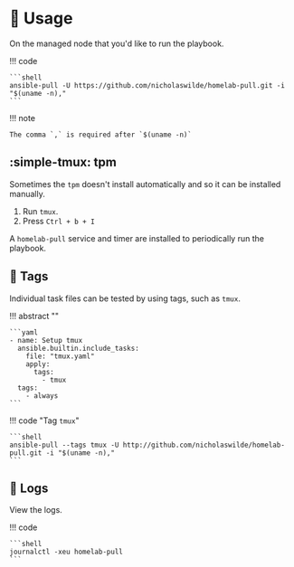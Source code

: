 # :pencil: Usage

On the managed node that you'd like to run the playbook.

!!! code

    ```shell
    ansible-pull -U https://github.com/nicholaswilde/homelab-pull.git -i "$(uname -n),"
    ```

!!! note

    The comma `,` is required after `$(uname -n)`

## :simple-tmux: tpm

Sometimes the `tpm` doesn't install automatically and so it can be installed manually.

1. Run `tmux`.
2. Press `Ctrl + b + I`
 
A `homelab-pull` service and timer are installed to periodically run the playbook.

## :bookmark: Tags

Individual task files can be tested by using tags, such as `tmux`.

!!! abstract ""

    ```yaml
    - name: Setup tmux
      ansible.builtin.include_tasks: 
        file: "tmux.yaml"
        apply:
          tags:
            - tmux
      tags:
        - always
    ```

!!! code "Tag `tmux`"

    ```shell
    ansible-pull --tags tmux -U http://github.com/nicholaswilde/homelab-pull.git -i "$(uname -n)," 
    ```

## :file_folder: Logs

View the logs.

!!! code

    ```shell
    journalctl -xeu homelab-pull
    ```
